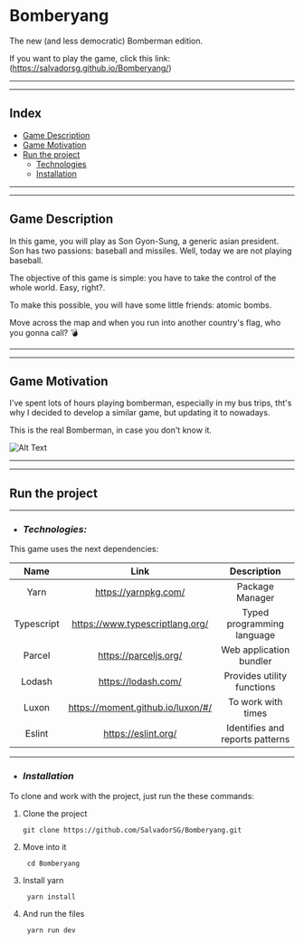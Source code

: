 
# Bomberyang

The new (and less democratic) Bomberman edition.


If you want to play the game, click this link: (https://salvadorsg.github.io/Bomberyang/)

---
---
## __Index__

* [Game Description](#game-description)
* [Game Motivation](#game-motivation)
* [Run the project](#run-the-project)
    - [Technologies](#technologies)
    - [Installation](#installation)


---
---

## __Game Description__



In this game, you will play as Son Gyon-Sung, a generic asian president. Son has two passions: baseball and missiles. Well, today we are not playing baseball.

The objective of this game is simple: you have to take the control of the whole world. Easy, right?. <br>

To make this possible, you will have some little friends: atomic bombs. <br>

Move across the map and when you run into another country's flag, who you gonna call? 💣

---
---

## __Game Motivation__



I've spent lots of hours playing bomberman, especially in my bus trips, tht's why I decided to develop a similar game, but updating it to nowadays.

This is the real Bomberman, in case you don't know it.

![Alt Text](https://media.giphy.com/media/psmjYov0chdqL9Uysz/giphy.gif)

---
---

## __Run the project__

---

+ ### _Technologies:_



This game uses the next dependencies:

| Name          | Link                             |  Description                   |
| :----:        |    :----:                        |    :----:                      |
| Yarn          | https://yarnpkg.com/             |  Package Manager               |
| Typescript    | https://www.typescriptlang.org/  | Typed programming language     |
| Parcel        |https://parceljs.org/             | Web application bundler        |
| Lodash        |https://lodash.com/               | Provides utility functions     |
| Luxon         |https://moment.github.io/luxon/#/ | To work with times             |
| Eslint        |https://eslint.org/               | Identifies and reports patterns|

---

 + ### _Installation_

 To clone and work with the project, just run the these commands:

 1. Clone the project

        git clone https://github.com/SalvadorSG/Bomberyang.git

2. Move into it

        cd Bomberyang

3. Install yarn 

        yarn install

4. And run the files

        yarn run dev


